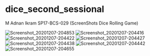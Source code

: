 # dice_second_sessional

M Adnan Ikram 
SP17-BCS-029
(ScreenShots Dice Rolling Game)

![Screenshot_20201207-204853](https://user-images.githubusercontent.com/72295827/101360326-5a656400-3852-11eb-9284-7959b7676dac.png)
![Screenshot_20201207-204416](https://user-images.githubusercontent.com/72295827/101360351-64876280-3852-11eb-962e-fbe651253d6d.png)
![Screenshot_20201207-204422](https://user-images.githubusercontent.com/72295827/101360371-6a7d4380-3852-11eb-8008-1f1a7bec550e.png)
![Screenshot_20201207-204427](https://user-images.githubusercontent.com/72295827/101360392-723ce800-3852-11eb-8ff0-94b3257bb53a.png)
![Screenshot_20201207-204438](https://user-images.githubusercontent.com/72295827/101360415-779a3280-3852-11eb-8d13-879ab691f6ca.png)
![Screenshot_20201207-204442](https://user-images.githubusercontent.com/72295827/101360431-7bc65000-3852-11eb-8a3c-265e9b9f2aa9.png)
![Screenshot_20201207-204655](https://user-images.githubusercontent.com/72295827/101360441-7ff26d80-3852-11eb-9a46-651ad3b4f7ac.png)








